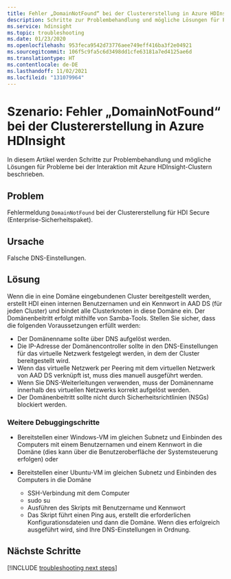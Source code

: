 ```yaml
---
title: Fehler „DomainNotFound“ bei der Clustererstellung in Azure HDInsight
description: Schritte zur Problembehandlung und mögliche Lösungen für Probleme bei der Interaktion mit Azure HDInsight-Clustern
ms.service: hdinsight
ms.topic: troubleshooting
ms.date: 01/23/2020
ms.openlocfilehash: 953feca9542d73776aee749eff416ba3f2e04921
ms.sourcegitcommit: 106f5c9fa5c6d3498dd1cfe63181a7ed4125ae6d
ms.translationtype: HT
ms.contentlocale: de-DE
ms.lasthandoff: 11/02/2021
ms.locfileid: "131079964"
---
```

# <a name="scenario-cluster-creation-fails-with-domainnotfound-error-in-azure-hdinsight"></a>Szenario: Fehler „DomainNotFound“ bei der Clustererstellung in Azure HDInsight

In diesem Artikel werden Schritte zur Problembehandlung und mögliche Lösungen für Probleme bei der Interaktion mit Azure HDInsight-Clustern beschrieben.

## <a name="issue"></a>Problem

Fehlermeldung `DomainNotFound` bei der Clustererstellung für HDI Secure (Enterprise-Sicherheitspaket).

## <a name="cause"></a>Ursache

Falsche DNS-Einstellungen.

## <a name="resolution"></a>Lösung

Wenn die in eine Domäne eingebundenen Cluster bereitgestellt werden, erstellt HDI einen internen Benutzernamen und ein Kennwort in AAD DS (für jeden Cluster) und bindet alle Clusterknoten in diese Domäne ein. Der Domänenbeitritt erfolgt mithilfe von Samba-Tools. Stellen Sie sicher, dass die folgenden Voraussetzungen erfüllt werden:

* Der Domänenname sollte über DNS aufgelöst werden.
* Die IP-Adresse der Domänencontroller sollte in den DNS-Einstellungen für das virtuelle Netzwerk festgelegt werden, in dem der Cluster bereitgestellt wird.
* Wenn das virtuelle Netzwerk per Peering mit dem virtuellen Netzwerk von AAD DS verknüpft ist, muss dies manuell ausgeführt werden.
* Wenn Sie DNS-Weiterleitungen verwenden, muss der Domänenname innerhalb des virtuellen Netzwerks korrekt aufgelöst werden.
* Der Domänenbeitritt sollte nicht durch Sicherheitsrichtlinien (NSGs) blockiert werden.

### <a name="additional-debugging-steps"></a>Weitere Debuggingschritte

* Bereitstellen einer Windows-VM im gleichen Subnetz und Einbinden des Computers mit einem Benutzernamen und einem Kennwort in die Domäne (dies kann über die Benutzeroberfläche der Systemsteuerung erfolgen) oder

* Bereitstellen einer Ubuntu-VM im gleichen Subnetz und Einbinden des Computers in die Domäne
  * SSH-Verbindung mit dem Computer
  * sudo su
  * Ausführen des Skripts mit Benutzername und Kennwort
  * Das Skript führt einen Ping aus, erstellt die erforderlichen Konfigurationsdateien und dann die Domäne. Wenn dies erfolgreich ausgeführt wird, sind Ihre DNS-Einstellungen in Ordnung.

## <a name="next-steps"></a>Nächste Schritte

[!INCLUDE [troubleshooting next steps](../includes/hdinsight-troubleshooting-next-steps.md)]
